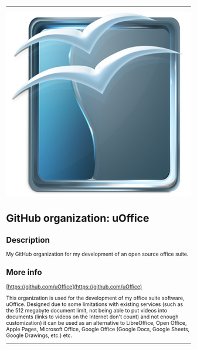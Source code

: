 
***

![OpenOfficeIcon1.png failed to load. The file may be missing or corrupt. Check the file path for errors first.](/AdditionalInfo/1/uOffice/OpenOfficeIcon1.png)

# GitHub organization: uOffice

## Description

My GitHub organization for my development of an open source office suite.

## More info

[https://github.com/uOffice](https://github.com/uOffice)

This organization is used for the development of my office suite software, uOffice. Designed due to some limitations with existing services (such as the 512 megabyte document limit, not being able to put videos into documents (links to videos on the Internet don't count) and not enough customization) it can be used as an alternative to LibreOffice, Open Office, Apple Pages, Microsoft Office, Google Office (Google Docs, Google Sheets, Google Drawings, etc.) etc.

***
